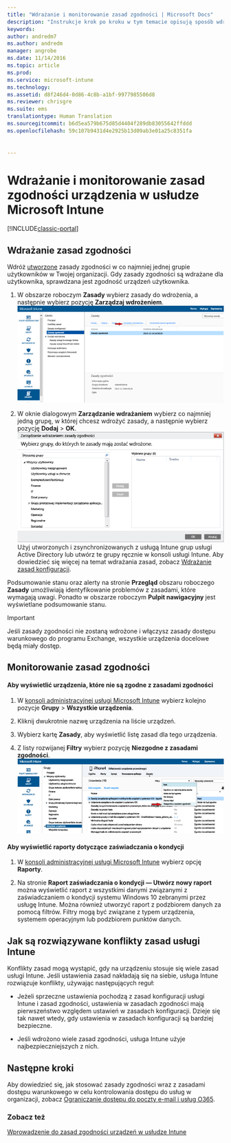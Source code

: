 ```yaml
---
title: "Wdrażanie i monitorowanie zasad zgodności | Microsoft Docs"
description: "Instrukcje krok po kroku w tym temacie opisują sposób wdrażania i monitorowania zasad zgodności urządzeń."
keywords: 
author: andredm7
ms.author: andredm
manager: angrobe
ms.date: 11/14/2016
ms.topic: article
ms.prod: 
ms.service: microsoft-intune
ms.technology: 
ms.assetid: d8f246d4-0d86-4c8b-a1bf-9977985506d8
ms.reviewer: chrisgre
ms.suite: ems
translationtype: Human Translation
ms.sourcegitcommit: b6d5ea579b675d85d4404f289db83055642ffddd
ms.openlocfilehash: 59c107b9431d4e2925b13d09ab3e01a25c8351fa


---
```


# <a name="deploy-and-monitor-a-device-compliance-policy-in-microsoft-intune"></a>Wdrażanie i monitorowanie zasad zgodności urządzenia w usłudze Microsoft Intune

[!INCLUDE[classic-portal](../includes/classic-portal.md)]

## <a name="deploy-a-compliance-policy"></a>Wdrażanie zasad zgodności
Wdróż [utworzone](create-a-device-compliance-policy-in-microsoft-intune.md) zasady zgodności w co najmniej jednej grupie użytkowników w Twojej organizacji. Gdy zasady zgodności są wdrażane dla użytkownika, sprawdzana jest zgodność urządzeń użytkownika.

1.  W obszarze roboczym **Zasady** wybierz zasady do wdrożenia, a następnie wybierz pozycję **Zarządzaj wdrożeniem**.
![Zrzut ekranu przedstawiający stronę zasad zgodności z opcją menu Zarządzanie wdrażaniem u góry strony](./media/intune-sa-3c-deploy-compliance-policy2.png)

2.  W oknie dialogowym **Zarządzanie wdrażaniem** wybierz co najmniej jedną grupę, w której chcesz wdrożyć zasady, a następnie wybierz pozycję **Dodaj** > **OK**.
![Zrzut ekranu przedstawiający okno dialogowe Zarządzanie wdrażaniem](./media/intune-sa-3d-deploy-compliance-policy3-Manage.png) Użyj utworzonych i zsynchronizowanych z usługą Intune grup usługi Active Directory lub utwórz te grupy ręcznie w konsoli usługi Intune. Aby dowiedzieć się więcej na temat wdrażania zasad, zobacz [Wdrażanie zasad konfiguracji](manage-settings-and-features-on-your-devices-with-microsoft-intune-policies.md).

Podsumowanie stanu oraz alerty na stronie **Przegląd** obszaru roboczego **Zasady** umożliwiają identyfikowanie problemów z zasadami, które wymagają uwagi. Ponadto w obszarze roboczym **Pulpit nawigacyjny** jest wyświetlane podsumowanie stanu.

> [!IMPORTANT]
> Jeśli zasady zgodności nie zostaną wdrożone i włączysz zasady dostępu warunkowego do programu Exchange, wszystkie urządzenia docelowe będą miały dostęp.

## <a name="monitor-the-compliance-policy"></a>Monitorowanie zasad zgodności

#### <a name="to-view-devices-that-do-not-conform-to-a-compliance-policy"></a>Aby wyświetlić urządzenia, które nie są zgodne z zasadami zgodności

1.  W [konsoli administracyjnej usługi Microsoft Intune](https://manage.microsoft.com) wybierz kolejno pozycje **Grupy** > **Wszystkie urządzenia**.

2.  Kliknij dwukrotnie nazwę urządzenia na liście urządzeń.

3.  Wybierz kartę **Zasady**, aby wyświetlić listę zasad dla tego urządzenia.

4.  Z listy rozwijanej **Filtry** wybierz pozycję **Niezgodne z zasadami zgodności**.
![Zrzut ekranu przedstawiający listę opcji na liście filtrów](./media/intune-sa-3e-view-device-noncompliance.png)

#### <a name="to-view-the-health-attestation-reports"></a>Aby wyświetlić raporty dotyczące zaświadczania o kondycji

1.  W [konsoli administracyjnej usługi Microsoft Intune](https://manage.microsoft.com) wybierz opcję **Raporty**.

2.  Na stronie **Raport zaświadczania o kondycji — Utwórz nowy raport** można wyświetlić raport z wszystkimi danymi związanymi z zaświadczaniem o kondycji systemu Windows 10 zebranymi przez usługę Intune. Można również utworzyć raport z podzbiorem danych za pomocą filtrów. Filtry mogą być związane z typem urządzenia, systemem operacyjnym lub podzbiorem punktów danych.

## <a name="how-intune-resolves-policy-conflicts"></a>Jak są rozwiązywane konflikty zasad usługi Intune
Konflikty zasad mogą wystąpić, gdy na urządzeniu stosuje się wiele zasad usługi Intune. Jeśli ustawienia zasad nakładają się na siebie, usługa Intune rozwiązuje konflikty, używając następujących reguł:

-   Jeżeli sprzeczne ustawienia pochodzą z zasad konfiguracji usługi Intune i zasad zgodności, ustawienia w zasadach zgodności mają pierwszeństwo względem ustawień w zasadach konfiguracji. Dzieje się tak nawet wtedy, gdy ustawienia w zasadach konfiguracji są bardziej bezpieczne.

-   Jeśli wdrożono wiele zasad zgodności, usługa Intune użyje najbezpieczniejszych z nich.

## <a name="next-steps"></a>Następne kroki
Aby dowiedzieć się, jak stosować zasady zgodności wraz z zasadami dostępu warunkowego w celu kontrolowania dostępu do usług w organizacji, zobacz [Ograniczanie dostępu do poczty e-mail i usług O365](restrict-access-to-email-and-o365-services-with-microsoft-intune.md).


### <a name="see-also"></a>Zobacz też
[Wprowadzenie do zasad zgodności urządzeń w usłudze Intune](introduction-to-device-compliance-policies-in-microsoft-intune.md)



<!--HONumber=Dec16_HO2-->


